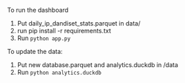 To run the dashboard

1. Put daily_ip_dandiset_stats.parquet in data/
2. run pip install -r requirements.txt
3. Run `python app.py`

To update the data:
1. Put new database.parquet and analytics.duckdb in /data
2. Run `python analytics.duckdb`

